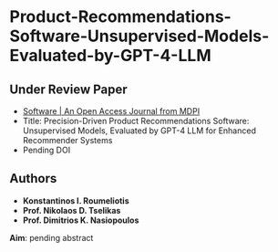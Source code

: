 # Product-Recommendations-Software-Unsupervised-Models-Evaluated-by-GPT-4-LLM

## Under Review Paper
* [Software | An Open Access Journal from MDPI](https://www.mdpi.com/journal/software)
* Title: Precision-Driven Product Recommendations Software: Unsupervised Models, Evaluated by GPT-4 LLM for Enhanced Recommender Systems
* Pending DOI

## Authors
* **Konstantinos I. Roumeliotis**
* **Prof. Nikolaos D. Tselikas**
* **Prof. Dimitrios K. Nasiopoulos**

**Aim**: pending abstract
